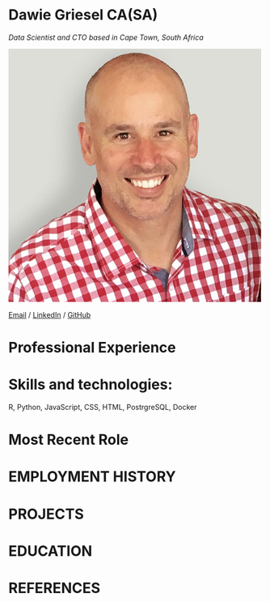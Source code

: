 # Dawie Griesel CA(SA)
_Data Scientist and CTO based in Cape Town, South Africa_ <br>

![DG Immage](images/profilePic.jpg)

[Email](mailto:dawiegr@gmail.com) / [LinkedIn](https://www.linkedin.com/in/dawie-griesel/) / [GitHub](https://github.com/dawiegriesel/) 

# Professional Experience


# Skills and technologies: 
R, Python, JavaScript, CSS, HTML, PostrgreSQL, Docker

# Most Recent Role


# EMPLOYMENT HISTORY

# PROJECTS

# EDUCATION

# REFERENCES
